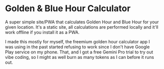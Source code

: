 # Golden & Blue Hour Calculator
A super simple site/PWA that calculates Golden Hour and Blue Hour for your given location. It's a static site, all calculations are performed locally and it'll work offline if you install it as a PWA.

I made this mostly for myself, the freemium golden hour calculator app I was using in the past started refusing to work since I don't have Google Play service on my phone. That, and I got a free Gemini Pro trial to try out vibe coding, so I might as well burn as many tokens as I can before it runs out.
